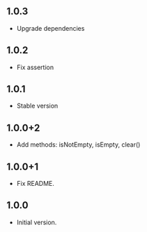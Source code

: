 ## 1.0.3

- Upgrade dependencies

## 1.0.2

- Fix assertion

## 1.0.1

- Stable version

## 1.0.0+2

- Add methods: isNotEmpty, isEmpty, clear()

## 1.0.0+1

- Fix README.

## 1.0.0

- Initial version.
